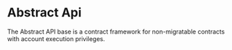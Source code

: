 # Abstract Api

The Abstract API base is a contract framework for non-migratable contracts with account execution privileges.
